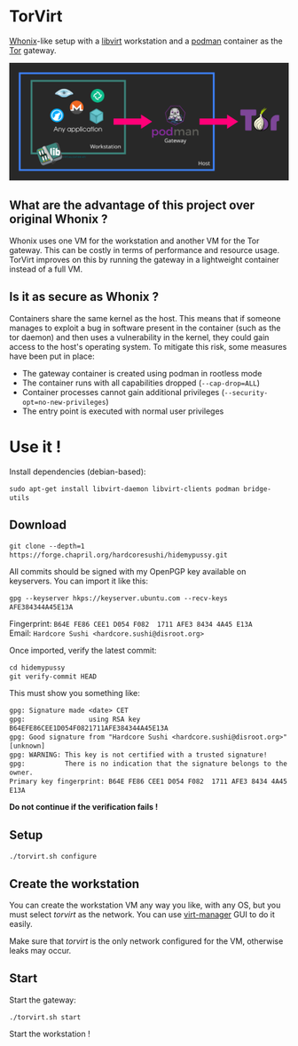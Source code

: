# TorVirt
[Whonix](https://www.whonix.org)-like setup with a [libvirt](https://libvirt.org) workstation and a [podman](https://podman.io) container as the [Tor](https://torproject.org) gateway.

![TorVirt illustration digram](images/diagram.svg)

## What are the advantage of this project over original Whonix ?
Whonix uses one VM for the workstation and another VM for the Tor gateway. This can be costly in terms of performance and resource usage. TorVirt improves on this by running the gateway in a lightweight container instead of a full VM.

## Is it as secure as Whonix ?
Containers share the same kernel as the host. This means that if someone manages to exploit a bug in software present in the container (such as the tor daemon) and then uses a vulnerability in the kernel, they could gain access to the host's operating system. To mitigate this risk, some measures have been put in place:
- The gateway container is created using podman in rootless mode
- The container runs with all capabilities dropped (`--cap-drop=ALL`)
- Container processes cannot gain additional privileges (`--security-opt=no-new-privileges`)
- The entry point is executed with normal user privileges

# Use it !

Install dependencies (debian-based):
```
sudo apt-get install libvirt-daemon libvirt-clients podman bridge-utils
```

## Download
```
git clone --depth=1 https://forge.chapril.org/hardcoresushi/hidemypussy.git
```
All commits should be signed with my OpenPGP key available on keyservers. You can import it like this:
```
gpg --keyserver hkps://keyserver.ubuntu.com --recv-keys AFE384344A45E13A
```
Fingerprint: `B64E FE86 CEE1 D054 F082  1711 AFE3 8434 4A45 E13A` \
Email: `Hardcore Sushi <hardcore.sushi@disroot.org>`

Once imported, verify the latest commit:
```
cd hidemypussy
git verify-commit HEAD
```
This must show you something like:
```
gpg: Signature made <date> CET
gpg:                using RSA key B64EFE86CEE1D054F0821711AFE384344A45E13A
gpg: Good signature from "Hardcore Sushi <hardcore.sushi@disroot.org>" [unknown]
gpg: WARNING: This key is not certified with a trusted signature!
gpg:          There is no indication that the signature belongs to the owner.
Primary key fingerprint: B64E FE86 CEE1 D054 F082  1711 AFE3 8434 4A45 E13A
```
**Do not continue if the verification fails !**

## Setup
```
./torvirt.sh configure
```

## Create the workstation
You can create the workstation VM any way you like, with any OS, but you must select *torvirt* as the network. You can use [virt-manager](https://virt-manager.org) GUI to do it easily.

Make sure that *torvirt* is the only network configured for the VM, otherwise leaks may occur.

## Start
Start the gateway:
```
./torvirt.sh start
```

Start the workstation !
